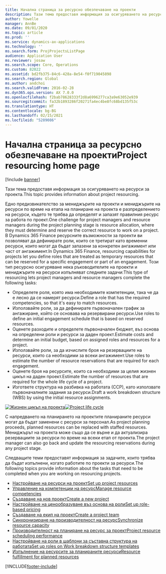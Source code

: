 ```yaml
---
title: Начална страница за ресурсно обезпечаване на проекти
description: Тази тема предоставя информация за осигуряването на ресурси за проекта.
author: Yowelle
manager: AnnBe
ms.date: 09/01/2020
ms.topic: article
ms.prod: ''
ms.service: dynamics-ax-applications
ms.technology: ''
ms.search.form: ProjProjectsListPage
audience: Application User
ms.reviewer: josaw
ms.search.scope: Core, Operations
ms.custom: 82022
ms.assetid: bd2fb375-84c6-428a-8e54-f0f719045898
ms.search.region: Global
ms.author: andchoi
ms.search.validFrom: 2016-02-28
ms.dyn365.ops.version: AX 7.0.0
ms.openlocfilehash: f2bab78628333f2d8a6996277ca3a9e63052e939
ms.sourcegitcommit: fa32b1893286f20271fa4ec4be8fc68bd135f53c
ms.translationtype: HT
ms.contentlocale: bg-BG
ms.lasthandoff: 02/15/2021
ms.locfileid: "5289086"
---
```

# <a name="project-resourcing-home-page"></a><span data-ttu-id="16141-103">Начална страница за ресурсно обезпечаване на проекти</span><span class="sxs-lookup"><span data-stu-id="16141-103">Project resourcing home page</span></span>

[!include [banner](../includes/banner.md)]

<span data-ttu-id="16141-104">Тази тема предоставя информация за осигуряването на ресурси за проекта.</span><span class="sxs-lookup"><span data-stu-id="16141-104">This topic provides information about project resourcing.</span></span>

<span data-ttu-id="16141-105">Едно предизвикателство за мениджърите на проекти и мениджърите на ресурси по време на етапа на планиране на проекта е разпределението на ресурси, където те трябва да определят и запазят правилния ресурс за работа по проект.</span><span class="sxs-lookup"><span data-stu-id="16141-105">One challenge for project managers and resource managers during the project planning stage is resource allocation, where they must determine and reserve the correct resource to work on a project.</span></span> <span data-ttu-id="16141-106">В Dynamics 365 Finance ресурсните възможности за проекти ви позволяват да дефинирате роли, които се третират като временни ресурси, които могат да бъдат запазени за конкретен ангажимент или част от ангажимент.</span><span class="sxs-lookup"><span data-stu-id="16141-106">In Dynamics 365 Finance, resourcing capabilities for projects let you define roles that are treated as temporary resources that can be reserved for a specific engagement or part of an engagement.</span></span> <span data-ttu-id="16141-107">Този тип ресурсно осигуряване нека ръководителите на проекти и мениджърите на ресурси изпълняват следните задачи:</span><span class="sxs-lookup"><span data-stu-id="16141-107">This type of resourcing lets project managers and resource managers complete the following tasks:</span></span>

- <span data-ttu-id="16141-108">Определете роля, която има необходимите компетенции, така че да е лесно да се намерят ресурси.</span><span class="sxs-lookup"><span data-stu-id="16141-108">Define a role that has the required competencies, so that it's easy to match resources.</span></span>
- <span data-ttu-id="16141-109">Използвайте роли, за да дефинирате първоначален график за ангажиране, който се основава на резервирани ресурси.</span><span class="sxs-lookup"><span data-stu-id="16141-109">Use roles to define an initial engagement schedule that is based on reserved resources.</span></span>
- <span data-ttu-id="16141-110">Оценете разходите и определете първоначален бюджет, въз основа на определени роли и ресурси за даден проект.</span><span class="sxs-lookup"><span data-stu-id="16141-110">Estimate costs and determine an initial budget, based on assigned roles and resources for a project.</span></span>
- <span data-ttu-id="16141-111">Използвайте роли, за да изчислите броя на резервациите на ресурси, които са необходими за всеки ангажимент.</span><span class="sxs-lookup"><span data-stu-id="16141-111">Use roles to estimate the number of resource reservations that are required for each engagement.</span></span>
- <span data-ttu-id="16141-112">Оценете броя на ресурсите, които са необходими за целия жизнен цикъл на даден проект.</span><span class="sxs-lookup"><span data-stu-id="16141-112">Estimate the number of resources that are required for the whole life cycle of a project.</span></span>
- <span data-ttu-id="16141-113">Изгответе структура на разбивка на работата (ССР), като използвате първоначалните задания за ресурси.</span><span class="sxs-lookup"><span data-stu-id="16141-113">Draft a work breakdown structure (WBS) by using the initial resource assignments.</span></span>

<span data-ttu-id="16141-114">[![Жизнен цикъл на проекта](./media/projectresourcing02-1024x812.jpg)](./media/projectresourcing02.jpg)</span><span class="sxs-lookup"><span data-stu-id="16141-114">[![Project life cycle](./media/projectresourcing02-1024x812.jpg)](./media/projectresourcing02.jpg)</span></span>

<span data-ttu-id="16141-115">С напредването на планирането на проектите планираните ресурси могат да бъдат заменени с ресурси за персонал.</span><span class="sxs-lookup"><span data-stu-id="16141-115">As project planning proceeds, planned resources can be replaced with staffed resources.</span></span> <span data-ttu-id="16141-116">Мениджърът на проекта може също да се върне и да актуализира резервациите за ресурси по време на всеки етап от проекта.</span><span class="sxs-lookup"><span data-stu-id="16141-116">The project manager can also go back and update the resourcing reservations during any project stage.</span></span>

<span data-ttu-id="16141-117">Следващите теми предоставят информация за задачите, които трябва да бъдат изпълнени, когато работите по проекти за ресурси.</span><span class="sxs-lookup"><span data-stu-id="16141-117">The following topics provide information about the tasks that need to be completed when you are working on resourcing projects.</span></span>

- [<span data-ttu-id="16141-118">Настройване на ресурси на проект</span><span class="sxs-lookup"><span data-stu-id="16141-118">Set up project resources</span></span>](set-up-project-resources.md)
- [<span data-ttu-id="16141-119">Управление на компетенции на ресурс</span><span class="sxs-lookup"><span data-stu-id="16141-119">Manage resource competencies</span></span>](manage-resource-competencies.md)
- [<span data-ttu-id="16141-120">Създаване на нов проект</span><span class="sxs-lookup"><span data-stu-id="16141-120">Create a new project</span></span>](create-new-project.md)
- [<span data-ttu-id="16141-121">Настройване на ценообразуване въз основа на роли</span><span class="sxs-lookup"><span data-stu-id="16141-121">Set up role-based pricing</span></span>](set-up-role-based-pricing.md)
- [<span data-ttu-id="16141-122">Създаване на екип на проект</span><span class="sxs-lookup"><span data-stu-id="16141-122">Create a project team</span></span>](create-project-team.md)
- [<span data-ttu-id="16141-123">Синхронизиране на производителност на ресурс</span><span class="sxs-lookup"><span data-stu-id="16141-123">Synchronize resource capacity</span></span>](synchronize-resource-capacity.md)
- [<span data-ttu-id="16141-124">Производителност на планиране на ресурс за проект</span><span class="sxs-lookup"><span data-stu-id="16141-124">Project resource scheduling performance</span></span>](project-scheduling-performance.md)
- [<span data-ttu-id="16141-125">Настройване на роли в шаблони за съставна структура на работата</span><span class="sxs-lookup"><span data-stu-id="16141-125">Set up roles on Work breakdown structure templates</span></span>](set-up-roles-wbs-template.md)
- [<span data-ttu-id="16141-126">Изпълнение на ресурсите за планираните ресурси</span><span class="sxs-lookup"><span data-stu-id="16141-126">Resource fulfillment for planned resources</span></span>](resource-fulfillment-planned-resources.md)


[!INCLUDE[footer-include](../includes/footer-banner.md)]